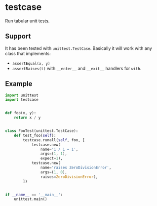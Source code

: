 # testcase
Run tabular unit tests.

## Support

It has been tested with `unittest.TestCase`.
Basically it will work with any class that implements:
- `assertEqual(x, y)`
- `assertRaises(t)` with `__enter__` and `__exit__` handlers for `with`.

## Example

```python
import unittest
import testcase


def foo(x, y):
    return x / y


class FooTest(unittest.TestCase):
    def test_foo(self):
        testcase.runall(self, foo, [
            testcase.new(
                name='1 / 1 = 1',
                args=(1, 1),
                expect=1),
            testcase.new(
                name='raises ZeroDivisionError',
                args=(1, 0),
                raises=ZeroDivisionError),
        ])


if __name__ == '__main__':
    unittest.main()

```